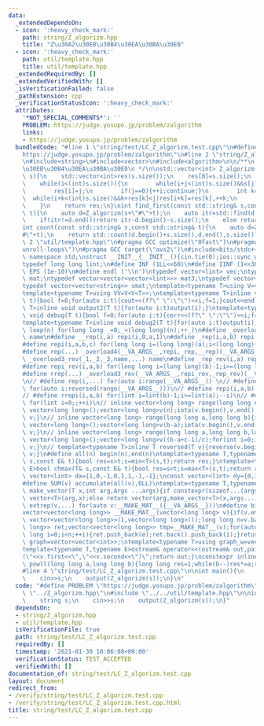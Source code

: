 ```yaml
---
data:
  _extendedDependsOn:
  - icon: ':heavy_check_mark:'
    path: string/Z_algorizm.hpp
    title: "Z\u30A2\u30EB\u30B4\u30EA\u30BA\u30E0"
  - icon: ':heavy_check_mark:'
    path: util/template.hpp
    title: util/template.hpp
  _extendedRequiredBy: []
  _extendedVerifiedWith: []
  _isVerificationFailed: false
  _pathExtension: cpp
  _verificationStatusIcon: ':heavy_check_mark:'
  attributes:
    '*NOT_SPECIAL_COMMENTS*': ''
    PROBLEM: https://judge.yosupo.jp/problem/zalgorithm
    links:
    - https://judge.yosupo.jp/problem/zalgorithm
  bundledCode: "#line 1 \"string/test/LC_Z_algorizm.test.cpp\"\n#define PROBLEM \"\
    https://judge.yosupo.jp/problem/zalgorithm\"\n#line 2 \"string/Z_algorizm.hpp\"\
    \n#include<string>\n#include<vector>\n#include<algorithm>\n\n/**\n * @brief Z\u30A2\
    \u30EB\u30B4\u30EA\u30BA\u30E0\n */\n\nstd::vector<int> Z_algorizm(const std::string&\
    \ s){\n    std::vector<int>res(s.size());\n    res[0]=s.size();\n    int i=1,j=0;\n\
    \    while(i<(int)s.size()){\n        while(i+j<(int)s.size()&&s[j]==s[i+j])++j;\n\
    \        res[i]=j;\n        if(j==0){++i;continue;}\n        int k=1;\n      \
    \  while(i+k<(int)s.size()&&k+res[k]<j)res[i+k]=res[k],++k;\n        i+=k;j-=k;\n\
    \    }\n    return res;\n}\nint find_first(const std::string& s,const std::string&\
    \ t){\n    auto d=Z_algorizm(s+\"#\"+t);\n    auto itr=std::find(d.begin()+s.size(),d.end(),s.size());\n\
    \    if(itr!=d.end())return itr-d.begin()-s.size();\n    else return -1;\n}\n\
    int count(const std::string& s,const std::string& t){\n    auto d=Z_algorizm(s+\"\
    #\"+t);\n    return std::count(d.begin()+s.size(),d.end(),s.size());\n}\n#line\
    \ 2 \"util/template.hpp\"\n#pragma GCC optimize(\"Ofast\")\n#pragma GCC optimize(\"\
    unroll-loops\")\n#pragma GCC target(\"avx2\")\n#include<bits/stdc++.h>\nusing\
    \ namespace std;\nstruct __INIT__{__INIT__(){cin.tie(0);ios::sync_with_stdio(false);cout<<fixed<<setprecision(15);}}__INIT__;\n\
    typedef long long lint;\n#define INF (1LL<<60)\n#define IINF (1<<30)\n#define\
    \ EPS (1e-10)\n#define endl ('\\n')\ntypedef vector<lint> vec;\ntypedef vector<vector<lint>>\
    \ mat;\ntypedef vector<vector<vector<lint>>> mat3;\ntypedef vector<string> svec;\n\
    typedef vector<vector<string>> smat;\ntemplate<typename T>using V=vector<T>;\n\
    template<typename T>using VV=V<V<T>>;\ntemplate<typename T>inline void output(T\
    \ t){bool f=0;for(auto i:t){cout<<(f?\" \":\"\")<<i;f=1;}cout<<endl;}\ntemplate<typename\
    \ T>inline void output2(T t){for(auto i:t)output(i);}\ntemplate<typename T>inline\
    \ void debug(T t){bool f=0;for(auto i:t){cerr<<(f?\" \":\"\")<<i;f=1;}cerr<<endl;}\n\
    template<typename T>inline void debug2(T t){for(auto i:t)output(i);}\n#define\
    \ loop(n) for(long long _=0;_<(long long)(n);++_)\n#define _overload4(_1,_2,_3,_4,name,...)\
    \ name\n#define __rep(i,a) repi(i,0,a,1)\n#define _rep(i,a,b) repi(i,a,b,1)\n\
    #define repi(i,a,b,c) for(long long i=(long long)(a);i<(long long)(b);i+=c)\n\
    #define rep(...) _overload4(__VA_ARGS__,repi,_rep,__rep)(__VA_ARGS__)\n#define\
    \ _overload3_rev(_1,_2,_3,name,...) name\n#define _rep_rev(i,a) repi_rev(i,0,a)\n\
    #define repi_rev(i,a,b) for(long long i=(long long)(b)-1;i>=(long long)(a);--i)\n\
    #define rrep(...) _overload3_rev(__VA_ARGS__,repi_rev,_rep_rev)(__VA_ARGS__)\n\
    \n// #define rep(i,...) for(auto i:range(__VA_ARGS__)) \n// #define rrep(i,...)\
    \ for(auto i:reversed(range(__VA_ARGS__)))\n// #define repi(i,a,b) for(lint i=lint(a);i<(lint)(b);++i)\n\
    // #define rrepi(i,a,b) for(lint i=lint(b)-1;i>=lint(a);--i)\n// #define irep(i)\
    \ for(lint i=0;;++i)\n// inline vector<long long> range(long long n){if(n<=0)return\
    \ vector<long long>();vector<long long>v(n);iota(v.begin(),v.end(),0LL);return\
    \ v;}\n// inline vector<long long> range(long long a,long long b){if(b<=a)return\
    \ vector<long long>();vector<long long>v(b-a);iota(v.begin(),v.end(),a);return\
    \ v;}\n// inline vector<long long> range(long long a,long long b,long long c){if((b-a+c-1)/c<=0)return\
    \ vector<long long>();vector<long long>v((b-a+c-1)/c);for(int i=0;i<(int)v.size();++i)v[i]=i?v[i-1]+c:a;return\
    \ v;}\n// template<typename T>inline T reversed(T v){reverse(v.begin(),v.end());return\
    \ v;}\n#define all(n) begin(n),end(n)\ntemplate<typename T,typename E>bool chmin(T&\
    \ s,const E& t){bool res=s>t;s=min<T>(s,t);return res;}\ntemplate<typename T,typename\
    \ E>bool chmax(T& s,const E& t){bool res=s<t;s=max<T>(s,t);return res;}\nconst\
    \ vector<lint> dx={1,0,-1,0,1,1,-1,-1};\nconst vector<lint> dy={0,1,0,-1,1,-1,1,-1};\n\
    #define SUM(v) accumulate(all(v),0LL)\ntemplate<typename T,typename ...Args>auto\
    \ make_vector(T x,int arg,Args ...args){if constexpr(sizeof...(args)==0)return\
    \ vector<T>(arg,x);else return vector(arg,make_vector<T>(x,args...));}\n#define\
    \ extrep(v,...) for(auto v:__MAKE_MAT__({__VA_ARGS__}))\n#define bit(n,a) ((n>>a)&1)\n\
    vector<vector<long long>> __MAKE_MAT__(vector<long long> v){if(v.empty())return\
    \ vector<vector<long long>>(1,vector<long long>());long long n=v.back();v.pop_back();vector<vector<long\
    \ long>> ret;vector<vector<long long>> tmp=__MAKE_MAT__(v);for(auto e:tmp)for(long\
    \ long i=0;i<n;++i){ret.push_back(e);ret.back().push_back(i);}return ret;}\nusing\
    \ graph=vector<vector<int>>;\ntemplate<typename T>using graph_w=vector<vector<pair<int,T>>>;\n\
    template<typename T,typename E>ostream& operator<<(ostream& out,pair<T,E>v){out<<\"\
    (\"<<v.first<<\",\"<<v.second<<\")\";return out;}\nconstexpr inline long long\
    \ powll(long long a,long long b){long long res=1;while(b--)res*=a;return res;}\n\
    #line 4 \"string/test/LC_Z_algorizm.test.cpp\"\n\nint main(){\n    string s;\n\
    \    cin>>s;\n    output(Z_algorizm(s));\n}\n"
  code: "#define PROBLEM \"https://judge.yosupo.jp/problem/zalgorithm\"\n#include\
    \ \"../Z_algorizm.hpp\"\n#include \"../../util/template.hpp\"\n\nint main(){\n\
    \    string s;\n    cin>>s;\n    output(Z_algorizm(s));\n}"
  dependsOn:
  - string/Z_algorizm.hpp
  - util/template.hpp
  isVerificationFile: true
  path: string/test/LC_Z_algorizm.test.cpp
  requiredBy: []
  timestamp: '2021-01-30 10:06:08+09:00'
  verificationStatus: TEST_ACCEPTED
  verifiedWith: []
documentation_of: string/test/LC_Z_algorizm.test.cpp
layout: document
redirect_from:
- /verify/string/test/LC_Z_algorizm.test.cpp
- /verify/string/test/LC_Z_algorizm.test.cpp.html
title: string/test/LC_Z_algorizm.test.cpp
---
```

